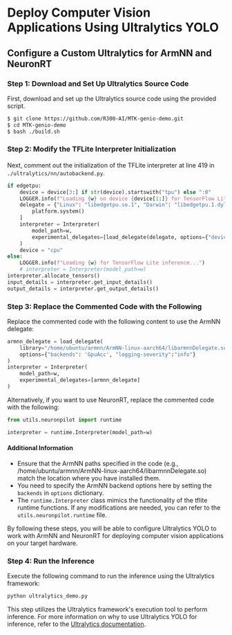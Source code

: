 # Deploy Computer Vision Applications Using Ultralytics YOLO

## Configure a Custom Ultralytics for ArmNN and NeuronRT

### Step 1: Download and Set Up Ultralytics Source Code
First, download and set up the Ultralytics source code using the provided script.
```bash
$ git clone https://github.com/R300-AI/MTK-genio-demo.git
$ cd MTK-genio-demo
$ bash ./build.sh
```

### Step 2: Modify the TFLite Interpreter Initialization
  Next, comment out the initialization of the TFLite interpreter at line 419 in　`./ultralytics/nn/autobackend.py`.

  ```python
  if edgetpu:
      device = device[3:] if str(device).startswith("tpu") else ":0"
      LOGGER.info(f"Loading {w} on device {device[1:]} for TensorFlow Lite Edge TPU inference...")
      delegate = {"Linux": "libedgetpu.so.1", "Darwin": "libedgetpu.1.dylib", "Windows": "edgetpu.dll"}[
          platform.system()
      ]
      interpreter = Interpreter(
          model_path=w,
          experimental_delegates=[load_delegate(delegate, options={"device": device})],
      )
      device = "cpu"
  else:
      LOGGER.info(f"Loading {w} for TensorFlow Lite inference...")
      # interpreter = Interpreter(model_path=w)
  interpreter.allocate_tensors()  
  input_details = interpreter.get_input_details()
  output_details = interpreter.get_output_details() 
  ```

### Step 3: Replace the Commented Code with the Following

  Replace the commented code with the following content to use the ArmNN delegate:

  ```python
  armnn_delegate = load_delegate(
      library="/home/ubuntu/armnn/ArmNN-linux-aarch64/libarmnnDelegate.so",
      options={"backends": 'GpuAcc', "logging-severity":"info"}
  )
  interpreter = Interpreter(
      model_path=w, 
      experimental_delegates=[armnn_delegate]
  )    
  ```
  Alternatively, if you want to use NeuronRT, replace the commented code with the following:
  ```python
  from utils.neuronpilot import runtime

  interpreter = runtime.Interpreter(model_path=w)
  ```
#### Additional Information
  * Ensure that the ArmNN paths specified in the code (e.g., /home/ubuntu/armnn/ArmNN-linux-aarch64/libarmnnDelegate.so) match the location where you have installed them.
  * You need to specify the ArmNN backend options here by setting the `backends` in `options` dictionary.
  * The `runtime.Interpreter` class mimics the functionality of the tflite runtime functions. If any modifications are needed, you can refer to the `utils.neuronpilot.runtime` file.

  By following these steps, you will be able to configure Ultralytics YOLO to work with ArmNN and NeuronRT for deploying computer vision applications on your target hardware.

### Step 4: Run the Inference
  Execute the following command to run the inference using the Ultralytics framework:

  ```bash
  python ultralytics_demo.py
  ```
  This step utilizes the Ultralytics framework's execution tool to perform inference. For more information on why to use Ultralytics YOLO for inference, refer to the [Ultralytics documentation](https://docs.ultralytics.com/modes/predict/#why-use-ultralytics-yolo-for-inference).